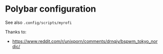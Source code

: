 # Polybar configuration

See also ```.config/scripts/myrofi```

Thanks to:
- https://www.reddit.com/r/unixporn/comments/drnqjy/bspwm_tokyo_nordic/
